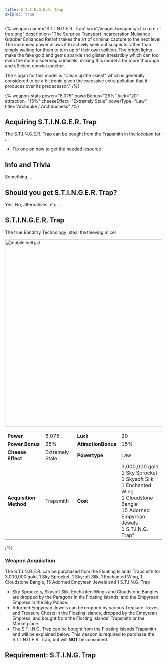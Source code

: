 ```yaml
---
title: S.T.I.N.G.E.R. Trap
skipToc: true
---
```


{% weapon
 name="S.T.I.N.G.E.R. Trap"
 src="/images/weapons/s.t.i.n.g.e.r.-trap.png"
 description="The Surprise Transport Incarceration Nuisance Grabber Enhanced Retrofit takes the art of criminal capture to the next level. The increased power allows it to actively seek out suspects rather than simply waiting for them to turn up of their own volition. The bright lights make the fake gold and gems sparkle and glisten irresistibly which can fool even the more discerning criminals, making this model a far more thorough and efficient convict catcher.

The slogan for this model is "Clean up the skies!" which is generally considered to be a bit ironic given the excessive extra pollution that it produces over its predecessor."
/%}

{% weapon-stats
 power="6,075"
 powerBonus="25%"
 luck="20"
 attraction="15%"
 cheeseEffect="Extremely Stale"
 powerType="Law"
 title="Archduke / Archduchess"
/%}

## Acquiring S.T.I.N.G.E.R. Trap

The S.T.I.N.G.E.R. Trap can be bought from the Trapsmith in the *location* for ...

- Tip one on how to get the needed resource

## Info and Trivia

Something ...

## Should you get S.T.I.N.G.E.R. Trap?

Yes, No, alternatives, etc...


## S.T.I.N.G.E.R. Trap

The true Banditry Technology: steal the thieving mice!

<img src="/assets/images/weapons/stinger.png" alt="mobile hell jail" width="600">

|                        |                 |                     |                                                                                                                                                              |
| ---------------------- | --------------- | ------------------- | ------------------------------------------------------------------------------------------------------------------------------------------------------------ |
| **Power**              | 6,075           | **Luck**            | 20                                                                                                                                                           |
| **Power Bonus**        | 25%             | **AttractionBonus** | 15%                                                                                                                                                          |
| **Cheese Effect**      | Extremely Stale | **Powertype**       | Law                                                                                                                                                          |
| **Acquisition Method** | Trapsmith       | **Cost**            | 3,000,000 gold <br> 1 Sky Sprocket <br> 1 Skysoft Silk <br> 1 Enchanted Wing <br> 1 Cloudstone Bangle <br> 15 Adorned Empyrean Jewels <br> 1 S.T.I.N.G. Trap"
/%}

### Weapon Acquisition

The S.T.I.N.G.E.R. can be purchased from the Floating Islands Trapsmith for 3,000,000 gold, 1 Sky Sprocket, 1 Skysoft Silk, 1 Enchanted Wing, 1 Cloudstone Bangle, 15 Adorned Empyrean Jewels and 1 S.T.I.N.G. Trap

- Sky Sprockets, Skysoft Silk, Enchanted Wings and Cloudstone Bangles are dropped by the Paragons in the Floating Islands, and the Empyrean Empress in the Sky Palace.
- Adorned Empyrean Jewels can be dropped by various Treasure Troves and Treasure Chests in the Floating Islands, dropped by the Empyrean Empress, and bought from the Floating Islands' Trapsmith or the Marketplace.
- The S.T.I.N.G. Trap can be bought from the Floating Islands Trapsmith and will be explained below. This weapon is required to purchase the S.T.I.N.G.E.R. Trap, but will **NOT** be consumed.

## Requirement: S.T.I.N.G. Trap
